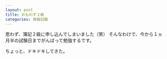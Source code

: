 ```yaml
---
layout: post
title: おもわず２級
categories: 資格試験
---
```


思わず、簿記２級に申し込んでしまいました（笑）
そんなわけで、今から１ヵ月半の試験日までがんばって勉強するです。

ちょっと、ドキドキしてきた。
